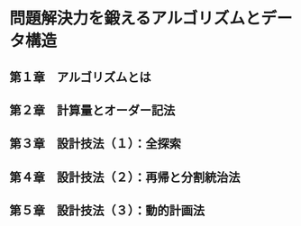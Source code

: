 # 問題解決力を鍛えるアルゴリズムとデータ構造

## 第１章　アルゴリズムとは

## 第２章　計算量とオーダー記法

## 第３章　設計技法（１）：全探索

## 第４章　設計技法（２）：再帰と分割統治法

## 第５章　設計技法（３）：動的計画法
